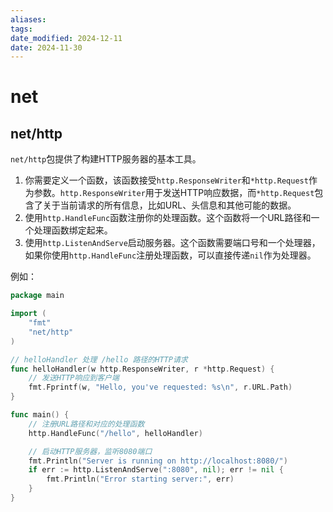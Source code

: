 ```yaml
---
aliases: 
tags: 
date_modified: 2024-12-11
date: 2024-11-30
---
```


# net

## net/http

`net/http`包提供了构建HTTP服务器的基本工具。

1. 你需要定义一个函数，该函数接受`http.ResponseWriter`和`*http.Request`作为参数。`http.ResponseWriter`用于发送HTTP响应数据，而`*http.Request`包含了关于当前请求的所有信息，比如URL、头信息和其他可能的数据。
2. 使用`http.HandleFunc`函数注册你的处理函数。这个函数将一个URL路径和一个处理函数绑定起来。
3. 使用`http.ListenAndServe`启动服务器。这个函数需要端口号和一个处理器，如果你使用`http.HandleFunc`注册处理函数，可以直接传递`nil`作为处理器。

例如：

```go
package main

import (
    "fmt"
    "net/http"
)

// helloHandler 处理 /hello 路径的HTTP请求
func helloHandler(w http.ResponseWriter, r *http.Request) {
    // 发送HTTP响应到客户端
    fmt.Fprintf(w, "Hello, you've requested: %s\n", r.URL.Path)
}

func main() {
    // 注册URL路径和对应的处理函数
    http.HandleFunc("/hello", helloHandler)

    // 启动HTTP服务器，监听8080端口
    fmt.Println("Server is running on http://localhost:8080/")
    if err := http.ListenAndServe(":8080", nil); err != nil {
        fmt.Println("Error starting server:", err)
    }
}
```
